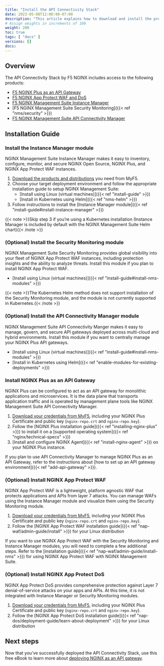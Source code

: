 ```yaml
---
title: "Install the API Connectivity Stack"
date: 2023-05-08T12:00:00-07:00
description: "This article explains how to download and install the products in the [F5 NGINX API Connectivity Stack](https://www.nginx.com/solutions/api-connectivity-stack/)."
# Assign weights in increments of 100
weight: 200
toc: true
tags: [ "docs" ]
versions: []
docs: 
---
```


## Overview
The API Connectivity Stack by F5 NGINX includes access to the following products:

- [F5 NGINX Plus as an API Gateway](https://www.nginx.com/products/nginx/api-gateway/)
- [F5 NGINX App Protect WAF and DoS](https://www.nginx.com/products/nginx-app-protect/)
- [F5 NGINX Management Suite Instance Manager](https://www.nginx.com/products/nginx-management-suite/instance-manager/)
- [F5 NGINX Management Suite Security Monitoring]({{< ref "nms/security" >}})
- [F5 NGINX Management Suite API Connectivity Manager](https://www.nginx.com/products/nginx-management-suite/api-connectivity-manager/)

## Installation Guide

### Install the Instance Manager module
NGINX Management Suite Instance Manager makes it easy to inventory, configure, monitor, and secure NGINX Open Source, NGINX Plus, and NGINX App Protect WAF instances.

1. [Download the products and distributions](https://my.f5.com/manage/s/downloads) you need from MyF5.
2. Choose your target deployment environment and follow the appropriate installation guide to setup NGINX Management Suite:
    - [Install using Linux (virtual machines)]({{< ref "install-guide" >}})
    - [Install in Kubernetes using Helm]({{< ref "nms-helm" >}})
3. Follow instructions to install the [Instance Manager module]({{< ref "install-guide#install-instance-manager" >}})
 
 {{< note >}}Skip step 3 if you’re using a Kubernetes installation (Instance Manager is included by default with the NGINX Management Suite Helm chart){{< /note >}}

### (Optional) Install the Security Monitoring module
NGINX Management Suite Security Monitoring provides global visibility into your fleet of NGINX App Protect WAF instances, including protection insights and the ability to analyze threats. Install this module if you plan to install NGINX App Protect WAF.

- [Install using Linux (virtual machines)]({{< ref "install-guide#install-nms-modules" >}})

{{< note >}}The Kubernetes Helm method does not support installation of the Security Monitoring module, and the module is not currently supported in Kubernetes.{{< /note >}}

### (Optional) Install the API Connectivity Manager module
NGINX Management Suite API Connectivity Manger makes it easy to manage, govern, and secure API gateways deployed across multi-cloud and hybrid environments. Install this module if you want to centrally manage your NGINX Plus API gateways.

- [Install using Linux (virtual machines)]({{< ref "install-guide#install-nms-modules" >}})
- [Install in Kubernetes using Helm]({{< ref "enable-modules-for-existing-deployments" >}})

### Install NGINX Plus as an API Gateway
NGINX Plus can be configured to act as an API gateway for monolithic applications and microservices. It is the data plane that transports application traffic and is operated by management plane tools like NGINX Management Suite API Connectivity Manager.

1.	[Download your credentials from MyF5](https://my.f5.com/), including your NGINX Plus Certificate and public key (`nginx-repo.crt` and `nginx-repo.key`).
2.	Follow the [NGINX Plus installation guide]({{< ref "installing-nginx-plus" >}}) to install it on a [supported operating system]({{< ref "nginx/technical-specs" >}})
3.	[Install and configure NGINX Agent]({{< ref "install-nginx-agent" >}}) on your NGINX Plus instance. 

If you plan to use API Connectivity Manager to manage NGINX Plus as an API Gateway, refer to the instructions about [how to set up an API gateway environment]({{< ref "add-api-gateway" >}}).

### (Optional) Install NGINX App Protect WAF
NGINX App Protect WAF is a lightweight, platform agnostic WAF that protects applications and APIs from layer 7 attacks. You can manage WAFs using the Instance Manager module and visualize them using the Security Monitoring module.

1.	[Download your credentials from MyF5](https://my.f5.com/), including your NGINX Plus Certificate and public key (`nginx-repo.crt` and `nginx-repo.key`).
2.	Follow the [NGINX App Protect WAF installation guide]({{< ref "nap-waf/admin-guide/install" >}}) for your Linux distribution

If you want to use NGINX App Protect WAF with the Security Monitoring and Instance Manager modules, you will need to complete a few additional steps. Refer to the [installation guide]({{< ref "nap-waf/admin-guide/install-nms" >}}) for using NGINX App Protect WAF with NGINX Management Suite.

### (Optional) Install NGINX App Protect DoS
NGINX App Protect DoS provides comprehensive protection against Layer 7 denial-of-service attacks on your apps and APIs. At this time, it is not integrated with Instance Manager or Security Monitoring modules.

1.	[Download your credentials from MyF5](https://my.f5.com/), including your NGINX Plus Certificate and public key (`nginx-repo.crt` and `nginx-repo.key`).
2.	Follow the [NGINX App Protect DoS installation guide]({{< ref "nap-dos/deployment-guide/learn-about-deployment" >}}) for your Linux distribution

## Next steps
Now that you’ve successfully deployed the API Connectivity Stack, use this free eBook to learn more about [deploying NGINX as an API gateway](https://www.nginx.com/resources/library/nginx-api-gateway-deployment/).